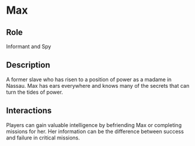 # Max

## Role

Informant and Spy

## Description

A former slave who has risen to a position of power as a madame in Nassau. Max has ears everywhere and knows many of the secrets that can turn the tides of power.

## Interactions

Players can gain valuable intelligence by befriending Max or completing missions for her. Her information can be the difference between success and failure in critical missions.
